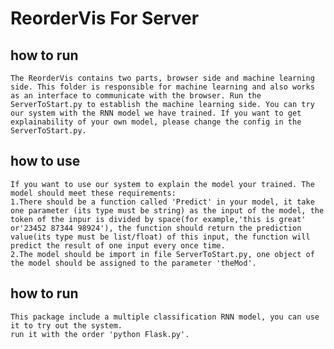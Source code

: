 # ReorderVis For Server




## how to run


    The ReorderVis contains two parts, browser side and machine learning side. This folder is responsible for machine learning and also works as an interface to communicate with the browser. Run the ServerToStart.py to establish the machine learning side. You can try our system with the RNN model we have trained. If you want to get explainability of your own model, please change the config in the ServerToStart.py.



## how to use

    If you want to use our system to explain the model your trained. The model should meet these requirements:
    1.There should be a function called 'Predict' in your model, it take one parameter (its type must be string) as the input of the model, the token of the inpur is divided by space(for example,'this is great' or'23452 87344 98924'), the function should return the prediction value(its type must be list/float) of this input, the function will predict the result of one input every once time.
    2.The model should be import in file ServerToStart.py, one object of the model should be assigned to the parameter 'theMod'.
    

## how to run

```shell
This package include a multiple classification RNN model, you can use it to try out the system.
run it with the order 'python Flask.py'.
```

